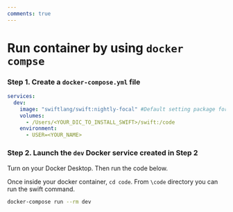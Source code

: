 ```yaml
---
comments: true
---
```


# **Run container by using `docker compse`** 

### **Step 1. Create a `docker-compose.yml` file**

```yaml title="docker-compose.yml"
services:
  dev:
    image: "swiftlang/swift:nightly-focal" #Default setting package for your system
    volumes:
      - /Users/<YOUR_DIC_TO_INSTALL_SWIFT>/swift:/code
    environment:
      - USER=<YOUR_NAME>
```

### **Step 2. Launch the `dev` Docker service created in Step 2**

Turn on your Docker Desktop. Then run the code below. 

Once inside your docker container, `cd code`.  From `\code` directory you can run the swift command.

```bash title="Git Bash"
docker-compose run --rm dev
```
